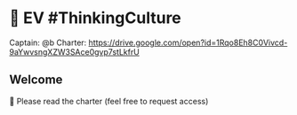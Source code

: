 # 🤔 EV #ThinkingCulture

Captain: @b
Charter: https://drive.google.com/open?id=1Rqo8Eh8C0Vivcd-9aYwvsngXZW3SAce0gvp7stLkfrU

## Welcome
🚀 Please read the charter (feel free to request access)
